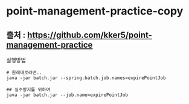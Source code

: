 # point-management-practice-copy

## 출처 : https://github.com/kker5/point-management-practice

실행방법

```shell
# 원래대로라면..
java -jar batch.jar --spring.batch.job.names=expirePointJob
```

```shell
## 실수방지를 위하여
java -jar batch.jar --job.name=expirePointJob
```
